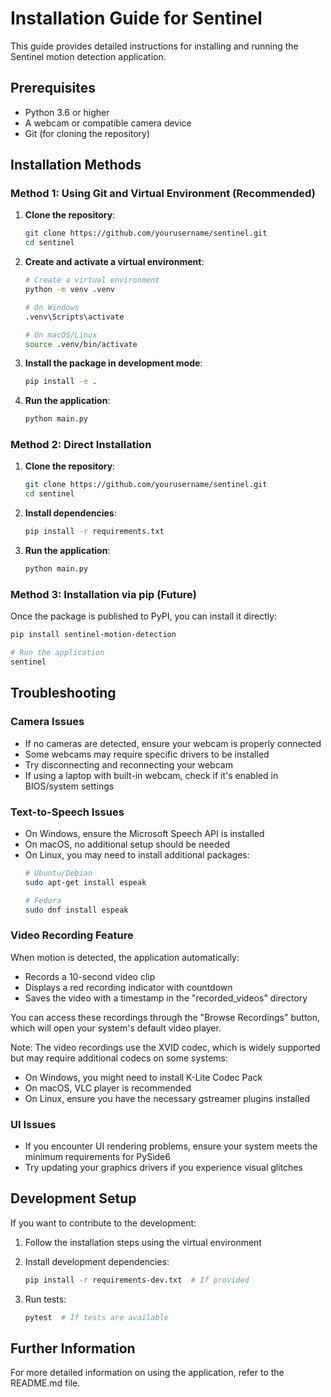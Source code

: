# Installation Guide for Sentinel

This guide provides detailed instructions for installing and running the Sentinel motion detection application.

## Prerequisites

- Python 3.6 or higher
- A webcam or compatible camera device
- Git (for cloning the repository)

## Installation Methods

### Method 1: Using Git and Virtual Environment (Recommended)

1. **Clone the repository**:
   ```bash
   git clone https://github.com/yourusername/sentinel.git
   cd sentinel
   ```

2. **Create and activate a virtual environment**:
   ```bash
   # Create a virtual environment
   python -m venv .venv

   # On Windows
   .venv\Scripts\activate

   # On macOS/Linux
   source .venv/bin/activate
   ```

3. **Install the package in development mode**:
   ```bash
   pip install -e .
   ```

4. **Run the application**:
   ```bash
   python main.py
   ```

### Method 2: Direct Installation

1. **Clone the repository**:
   ```bash
   git clone https://github.com/yourusername/sentinel.git
   cd sentinel
   ```

2. **Install dependencies**:
   ```bash
   pip install -r requirements.txt
   ```

3. **Run the application**:
   ```bash
   python main.py
   ```

### Method 3: Installation via pip (Future)

Once the package is published to PyPI, you can install it directly:

```bash
pip install sentinel-motion-detection

# Run the application
sentinel
```

## Troubleshooting

### Camera Issues

- If no cameras are detected, ensure your webcam is properly connected
- Some webcams may require specific drivers to be installed
- Try disconnecting and reconnecting your webcam
- If using a laptop with built-in webcam, check if it's enabled in BIOS/system settings

### Text-to-Speech Issues

- On Windows, ensure the Microsoft Speech API is installed
- On macOS, no additional setup should be needed
- On Linux, you may need to install additional packages:
  ```bash
  # Ubuntu/Debian
  sudo apt-get install espeak
  
  # Fedora
  sudo dnf install espeak
  ```


### Video Recording Feature

When motion is detected, the application automatically:
- Records a 10-second video clip
- Displays a red recording indicator with countdown
- Saves the video with a timestamp in the "recorded_videos" directory

You can access these recordings through the "Browse Recordings" button, which will open your system's default video player.

Note: The video recordings use the XVID codec, which is widely supported but may require additional codecs on some systems:
- On Windows, you might need to install K-Lite Codec Pack
- On macOS, VLC player is recommended
- On Linux, ensure you have the necessary gstreamer plugins installed


### UI Issues

- If you encounter UI rendering problems, ensure your system meets the minimum requirements for PySide6
- Try updating your graphics drivers if you experience visual glitches

## Development Setup

If you want to contribute to the development:

1. Follow the installation steps using the virtual environment
2. Install development dependencies:
   ```bash
   pip install -r requirements-dev.txt  # If provided
   ```

3. Run tests:
   ```bash
   pytest  # If tests are available
   ```

## Further Information

For more detailed information on using the application, refer to the README.md file.
